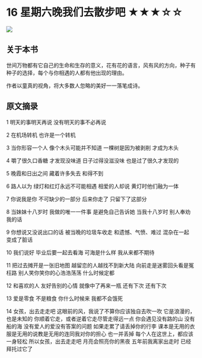 # 16 星期六晚我们去散步吧 ★★★☆☆

![](16%20%E6%98%9F%E6%9C%9F%E5%85%AD%E6%99%9A%E6%88%91%E4%BB%AC%E5%8E%BB%E6%95%A3%E6%AD%A5%E5%90%A7%20%E2%98%85%E2%98%85%E2%98%85%E2%98%86%E2%98%86/901A5896-7558-425A-BBA8-7F14AFD78447.png)

## 关于本书

世间万物都有它自己的生命和生存的意义，花有花的语言，风有风的方向，种子有种子的选择，每个与你相遇的人都有他出现的理由。

作者以童真的视角，将大多数人忽略的美好一一落笔成诗。

## 原文摘录

1 明天的事明天再说
没有明天的事不必再说

2 在机场转机
也许是一个转机

3 当你形容一个人
像个木头可能并不知道
一棵树是因为被剥削
才成为木头

4 嚼了很久口香糖
才发现没味道
日子过得没滋没味
也是过了很久才发现的

5 晚霞和日出之间
藏着许多失去
和得不到

6 路人以为
绿灯和红灯永远不可能相遇
相爱的人却说
黄灯时他们融为一体

7 你说我是你
不可缺少的一部分
后来你走了
只留下了这部分

8 当妹妹十八岁时
我做的唯一一件事
是避免自己告诉她
当我十八岁时
别人奉劝我的话

9 你想说又没说出口的话
被当晚的垃圾车收走
和遗憾、气愤、难过
混杂在一起
变成了脏话

10 我们说好
毕业后要一起去看海
可海是什么样
我从来都不期待

11 把过去摊开是一张旧地图
越留恋的人越找不到新大陆
向前走是迷雾回头看是冤枉路
别人笑你笑你的心浩浩荡荡
什么时候定都

12 和喜欢的人
友好告别的心情
就像中了再来一瓶
还有下次
还有下次

13 爱是零食
不是粮食
你什么时候来
我都不会饿死

14 女孩，出去走走吧
这眼前的风，我说了不算你应该独自去吹一吹
它是浪漫的，也是未知的
你顺着它走，或者逆着它走尽管走得远一点
你会遇见没有路的山
没有船的海
没有爱人的爱没有答案的问题
如果走累了请丢掉你的行李
课本是无用的衣服是无用的说教是无用的连同我对你的担心
也一并丢掉
每个人在这世上，都应该一身轻松
所以女孩，出去走走吧
月亮会照亮你的黑夜
五年前我离家出走时
已经拜托过它了